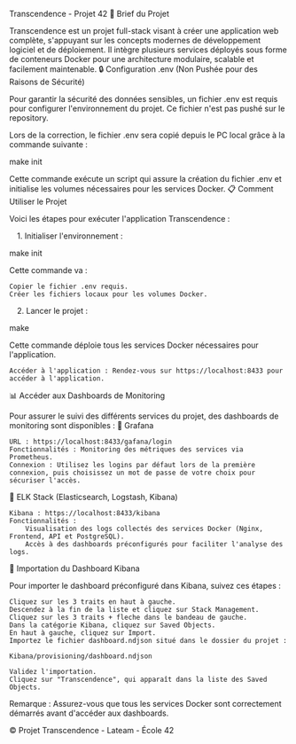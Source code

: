 Transcendence - Projet 42
🚀 Brief du Projet

Transcendence est un projet full-stack visant à créer une application web complète, s'appuyant sur les concepts modernes de développement logiciel et de déploiement. Il intègre plusieurs services déployés sous forme de conteneurs Docker pour une architecture modulaire, scalable et facilement maintenable.
🔒 Configuration .env (Non Pushée pour des Raisons de Sécurité)

Pour garantir la sécurité des données sensibles, un fichier .env est requis pour configurer l'environnement du projet. Ce fichier n'est pas pushé sur le repository.

Lors de la correction, le fichier .env sera copié depuis le PC local grâce à la commande suivante :

make init

Cette commande exécute un script qui assure la création du fichier .env et initialise les volumes nécessaires pour les services Docker.
📋 Comment Utiliser le Projet

Voici les étapes pour exécuter l'application Transcendence :

 1. Initialiser l'environnement :

make init

Cette commande va :

    Copier le fichier .env requis.
    Créer les fichiers locaux pour les volumes Docker.

 2. Lancer le projet :

make

Cette commande déploie tous les services Docker nécessaires pour l'application.

    Accéder à l'application : Rendez-vous sur https://localhost:8433 pour accéder à l'application.

📊 Accéder aux Dashboards de Monitoring

Pour assurer le suivi des différents services du projet, des dashboards de monitoring sont disponibles :
🔹 Grafana

    URL : https://localhost:8433/gafana/login
    Fonctionnalités : Monitoring des métriques des services via Prometheus.
    Connexion : Utilisez les logins par défaut lors de la première connexion, puis choisissez un mot de passe de votre choix pour sécuriser l'accès.

🔹 ELK Stack (Elasticsearch, Logstash, Kibana)

    Kibana : https://localhost:8433/kibana
    Fonctionnalités :
        Visualisation des logs collectés des services Docker (Nginx, Frontend, API et PostgreSQL).
        Accès à des dashboards préconfigurés pour faciliter l'analyse des logs.

🚀 Importation du Dashboard Kibana

Pour importer le dashboard préconfiguré dans Kibana, suivez ces étapes :

    Cliquez sur les 3 traits en haut à gauche.
    Descendez à la fin de la liste et cliquez sur Stack Management.
    Cliquez sur les 3 traits + fleche dans le bandeau de gauche.
    Dans la catégorie Kibana, cliquez sur Saved Objects.
    En haut à gauche, cliquez sur Import.
    Importez le fichier dashboard.ndjson situé dans le dossier du projet :

    Kibana/provisioning/dashboard.ndjson

    Validez l'importation.
    Cliquez sur "Transcendence", qui apparaît dans la liste des Saved Objects.  

Remarque : Assurez-vous que tous les services Docker sont correctement démarrés avant d'accéder aux dashboards.

 

© Projet Transcendence - Lateam - École 42

